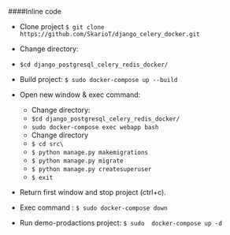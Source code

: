 ####Inline code


+ Clone project
`$ git clone https://github.com/SkarioT/django_celery_docker.git`

+ Change directory:
+ `$cd django_postgresql_celery_redis_docker/`


+ Build project:
`$ sudo docker-compose up --build`
+ Open new window & exec command:
    + Change directory:
    + `$cd django_postgresql_celery_redis_docker/`
	+ `sudo docker-compose exec webapp bash`
	+ Change directory
    + `$ cd src\`
	+ `$ python manage.py makemigrations`
	+ `$ python manage.py migrate`
	+ `$ python manage.py createsuperuser`
	+ `$ exit`
+ Return first window and stop project (ctrl+c).
+ Exec command :
`$ sudo docker-compose down`
+ Run demo-prodactions project:
`$ sudo  docker-compose up -d`
